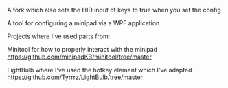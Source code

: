 A fork which also sets the HID input of keys to true when you set the config

A tool for configuring a minipad via a WPF application

Projects where I've used parts from:

Minitool for how to properly interact with the minipad
https://github.com/minipadKB/minitool/tree/master

LightBulb where I've used the hotkey element which I've adapted
https://github.com/Tyrrrz/LightBulb/tree/master
